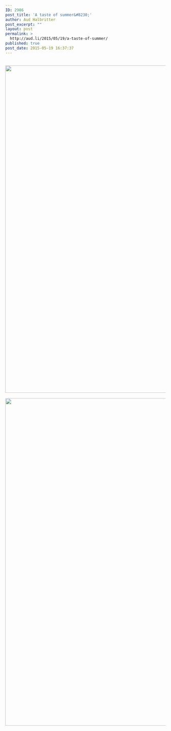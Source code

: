 ```yaml
---
ID: 2986
post_title: 'A taste of summer&#8230;'
author: Aud Halbritter
post_excerpt: ""
layout: post
permalink: >
  http://aud.li/2015/05/19/a-taste-of-summer/
published: true
post_date: 2015-05-19 16:37:37
---
```

&nbsp;<a href="http://aud.li/wp-content/uploads/2015/05/IMG_0180.jpg"><img width="1024" height="1024" alt="" src="http://aud.li/wp-content/uploads/2015/05/IMG_0180.jpg" title="" class="size-large"></a>&nbsp;&nbsp;<a href="http://aud.li/wp-content/uploads/2015/05/IMG_0181.jpg"><img width="1365" height="1024" alt="" src="http://aud.li/wp-content/uploads/2015/05/IMG_0181.jpg" title="" class="size-large"></a>

&nbsp;